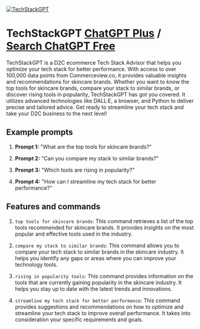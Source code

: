 
[![TechStackGPT](https://files.oaiusercontent.com/file-LhPPQY5Q7IenJiugb1ubvNIV?se=2123-10-17T15%3A08%3A50Z&sp=r&sv=2021-08-06&sr=b&rscc=max-age%3D31536000%2C%20immutable&rscd=attachment%3B%20filename%3DCustom%2520Size%2520%25E2%2580%2593%252014.png&sig=XSJ%2Bq5/y8CwdZlQB3NHeggMp6Ph2qwTsct8SCnkR1Qk%3D)](https://chat.openai.com/g/g-nzdR1wJEz-techstackgpt)

# TechStackGPT [ChatGPT Plus](https://chat.openai.com/g/g-nzdR1wJEz-techstackgpt) / [Search ChatGPT Free](https://gptcall.net/index.html#/?search=TechStackGPT)

TechStackGPT is a D2C ecommerce Tech Stack Advisor that helps you optimize your tech stack for better performance. With access to over 100,000 data points from Commerceview.co, it provides valuable insights and recommendations for skincare brands. Whether you want to know the top tools for skincare brands, compare your stack to similar brands, or discover rising tools in popularity, TechStackGPT has got you covered. It utilizes advanced technologies like DALL·E, a browser, and Python to deliver precise and tailored advice. Get ready to streamline your tech stack and take your D2C business to the next level!

## Example prompts

1. **Prompt 1:** "What are the top tools for skincare brands?"

2. **Prompt 2:** "Can you compare my stack to similar brands?"

3. **Prompt 3:** "Which tools are rising in popularity?"

4. **Prompt 4:** "How can I streamline my tech stack for better performance?"

## Features and commands

1. `top tools for skincare brands`: This command retrieves a list of the top tools recommended for skincare brands. It provides insights on the most popular and effective tools used in the industry.

2. `compare my stack to similar brands`: This command allows you to compare your tech stack to similar brands in the skincare industry. It helps you identify any gaps or areas where you can improve your technology tools.

3. `rising in popularity tools`: This command provides information on the tools that are currently gaining popularity in the skincare industry. It helps you stay up to date with the latest trends and innovations.

4. `streamline my tech stack for better performance`: This command provides suggestions and recommendations on how to optimize and streamline your tech stack to improve overall performance. It takes into consideration your specific requirements and goals.


